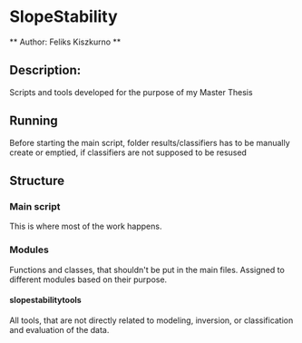 # SlopeStability

** Author: Feliks Kiszkurno **

## Description:
Scripts and tools developed for the purpose of my Master Thesis

## Running
Before starting the main script, folder results/classifiers has to be manually create or emptied, if classifiers are not supposed to be resused

## Structure
### Main script
This is where most of the work happens.
### Modules
Functions and classes, that shouldn't be put in the main files. Assigned to different modules based on their purpose.
#### slopestabilitytools
All tools, that are not directly related to modeling, inversion, or classification and evaluation of the data.